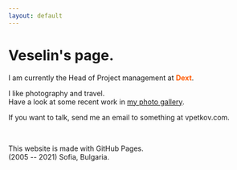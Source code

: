 ```yaml
---
layout: default
---
```



Veselin's page.
===============

I am currently the Head of Project management at <span style="color:#FF5A02;font-weight:bold;">Dext</span>.


I like photography and travel.  
Have a look at some recent work in [my photo gallery](https://vpetkov.myportfolio.com).

If you want to talk, send me an email to something at vpetkov.com.

&nbsp;

This website is made with GitHub Pages.  
(2005 -- 2021) Sofia, Bulgaria.
